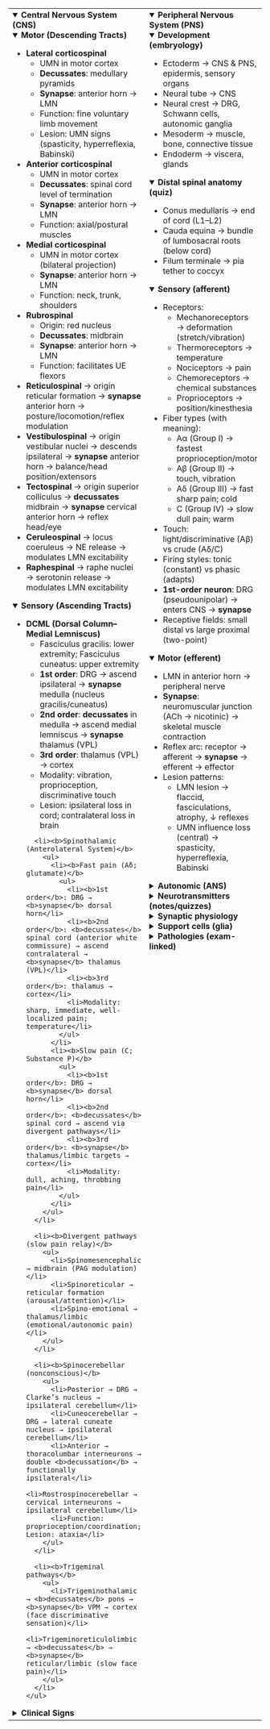 <table>
<tr>
<td width="50%" valign="top">

<details open>
  <summary><b>Central Nervous System (CNS)</b></summary>

  <details open>
    <summary><b>Motor (Descending Tracts)</b></summary>
    <ul>
      <li><b>Lateral corticospinal</b>
        <ul>
          <li>UMN in motor cortex</li>
          <li><b>Decussates</b>: medullary pyramids</li>
          <li><b>Synapse</b>: anterior horn → LMN</li>
          <li>Function: fine voluntary limb movement</li>
          <li>Lesion: UMN signs (spasticity, hyperreflexia, Babinski)</li>
        </ul>
      </li>
      <li><b>Anterior corticospinal</b>
        <ul>
          <li>UMN in motor cortex</li>
          <li><b>Decussates</b>: spinal cord level of termination</li>
          <li><b>Synapse</b>: anterior horn → LMN</li>
          <li>Function: axial/postural muscles</li>
        </ul>
      </li>
      <li><b>Medial corticospinal</b>
        <ul>
          <li>UMN in motor cortex (bilateral projection)</li>
          <li><b>Synapse</b>: anterior horn → LMN</li>
          <li>Function: neck, trunk, shoulders</li>
        </ul>
      </li>
      <li><b>Rubrospinal</b>
        <ul>
          <li>Origin: red nucleus</li>
          <li><b>Decussates</b>: midbrain</li>
          <li><b>Synapse</b>: anterior horn → LMN</li>
          <li>Function: facilitates UE flexors</li>
        </ul>
      </li>
      <li><b>Reticulospinal</b> → origin reticular formation → <b>synapse</b> anterior horn → posture/locomotion/reflex modulation</li>
      <li><b>Vestibulospinal</b> → origin vestibular nuclei → descends ipsilateral → <b>synapse</b> anterior horn → balance/head position/extensors</li>
      <li><b>Tectospinal</b> → origin superior colliculus → <b>decussates</b> midbrain → <b>synapse</b> cervical anterior horn → reflex head/eye</li>
      <li><b>Ceruleospinal</b> → locus coeruleus → NE release → modulates LMN excitability</li>
      <li><b>Raphespinal</b> → raphe nuclei → serotonin release → modulates LMN excitability</li>
    </ul>
  </details>

  <details open>
    <summary><b>Sensory (Ascending Tracts)</b></summary>
    <ul>
      <li><b>DCML (Dorsal Column–Medial Lemniscus)</b>
        <ul>
          <li>Fasciculus gracilis: lower extremity; Fasciculus cuneatus: upper extremity</li>
          <li><b>1st order</b>: DRG → ascend ipsilateral → <b>synapse</b> medulla (nucleus gracilis/cuneatus)</li>
          <li><b>2nd order</b>: <b>decussates</b> in medulla → ascend medial lemniscus → <b>synapse</b> thalamus (VPL)</li>
          <li><b>3rd order</b>: thalamus (VPL) → cortex</li>
          <li>Modality: vibration, proprioception, discriminative touch</li>
          <li>Lesion: ipsilateral loss in cord; contralateral loss in brain</li>
        </ul>
      </li>

      <li><b>Spinothalamic (Anterolateral System)</b>
        <ul>
          <li><b>Fast pain (Aδ; glutamate)</b>
            <ul>
              <li><b>1st order</b>: DRG → <b>synapse</b> dorsal horn</li>
              <li><b>2nd order</b>: <b>decussates</b> spinal cord (anterior white commissure) → ascend contralateral → <b>synapse</b> thalamus (VPL)</li>
              <li><b>3rd order</b>: thalamus → cortex</li>
              <li>Modality: sharp, immediate, well-localized pain; temperature</li>
            </ul>
          </li>
          <li><b>Slow pain (C; Substance P)</b>
            <ul>
              <li><b>1st order</b>: DRG → <b>synapse</b> dorsal horn</li>
              <li><b>2nd order</b>: <b>decussates</b> spinal cord → ascend via divergent pathways</li>
              <li><b>3rd order</b>: <b>synapse</b> thalamus/limbic targets → cortex</li>
              <li>Modality: dull, aching, throbbing pain</li>
            </ul>
          </li>
        </ul>
      </li>

      <li><b>Divergent pathways (slow pain relay)</b>
        <ul>
          <li>Spinomesencephalic → midbrain (PAG modulation)</li>
          <li>Spinoreticular → reticular formation (arousal/attention)</li>
          <li>Spino-emotional → thalamus/limbic (emotional/autonomic pain)</li>
        </ul>
      </li>

      <li><b>Spinocerebellar (nonconscious)</b>
        <ul>
          <li>Posterior → DRG → Clarke’s nucleus → ipsilateral cerebellum</li>
          <li>Cuneocerebellar → DRG → lateral cuneate nucleus → ipsilateral cerebellum</li>
          <li>Anterior → thoracolumbar interneurons → double <b>decussation</b> → functionally ipsilateral</li>
          <li>Rostrospinocerebellar → cervical interneurons → ipsilateral cerebellum</li>
          <li>Function: proprioception/coordination; Lesion: ataxia</li>
        </ul>
      </li>

      <li><b>Trigeminal pathways</b>
        <ul>
          <li>Trigeminothalamic → <b>decussates</b> pons → <b>synapse</b> VPM → cortex (face discriminative sensation)</li>
          <li>Trigeminoreticulolimbic → <b>decussates</b> → <b>synapse</b> reticular/limbic (slow face pain)</li>
        </ul>
      </li>
    </ul>
  </details>

  <details>
    <summary><b>Clinical Signs</b></summary>
    <ul>
      <li>UMN lesion → spasticity, hyperreflexia, Babinski</li>
      <li>LMN lesion → flaccid paralysis, fasciculations, atrophy</li>
      <li>DCML lesion → loss of vibration/proprioception</li>
      <li>Spinothalamic lesion → contralateral pain/temp loss</li>
      <li>Spinocerebellar lesion → ataxia</li>
      <li>ALS → UMN + LMN (sensation spared)</li>
    </ul>
  </details>

</details>

</td>
<td width="50%" valign="top">

<details open>
  <summary><b>Peripheral Nervous System (PNS)</b></summary>

  <details open>
    <summary><b>Development (embryology)</b></summary>
    <ul>
      <li>Ectoderm → CNS & PNS, epidermis, sensory organs</li>
      <li>Neural tube → CNS</li>
      <li>Neural crest → DRG, Schwann cells, autonomic ganglia</li>
      <li>Mesoderm → muscle, bone, connective tissue</li>
      <li>Endoderm → viscera, glands</li>
    </ul>
  </details>

  <details open>
    <summary><b>Distal spinal anatomy (quiz)</b></summary>
    <ul>
      <li>Conus medullaris → end of cord (L1–L2)</li>
      <li>Cauda equina → bundle of lumbosacral roots (below cord)</li>
      <li>Filum terminale → pia tether to coccyx</li>
    </ul>
  </details>

  <details open>
    <summary><b>Sensory (afferent)</b></summary>
    <ul>
      <li>Receptors:
        <ul>
          <li>Mechanoreceptors → deformation (stretch/vibration)</li>
          <li>Thermoreceptors → temperature</li>
          <li>Nociceptors → pain</li>
          <li>Chemoreceptors → chemical substances</li>
          <li>Proprioceptors → position/kinesthesia</li>
        </ul>
      </li>
      <li>Fiber types (with meaning):
        <ul>
          <li>Aα (Group I) → fastest proprioception/motor</li>
          <li>Aβ (Group II) → touch, vibration</li>
          <li>Aδ (Group III) → fast sharp pain; cold</li>
          <li>C (Group IV) → slow dull pain; warm</li>
        </ul>
      </li>
      <li>Touch: light/discriminative (Aβ) vs crude (Aδ/C)</li>
      <li>Firing styles: tonic (constant) vs phasic (adapts)</li>
      <li><b>1st-order neuron</b>: DRG (pseudounipolar) → enters CNS → <b>synapse</b></li>
      <li>Receptive fields: small distal vs large proximal (two-point)</li>
    </ul>
  </details>

  <details open>
    <summary><b>Motor (efferent)</b></summary>
    <ul>
      <li>LMN in anterior horn → peripheral nerve</li>
      <li><b>Synapse</b>: neuromuscular junction (ACh → nicotinic) → skeletal muscle contraction</li>
      <li>Reflex arc: receptor → afferent → <b>synapse</b> → efferent → effector</li>
      <li>Lesion patterns:
        <ul>
          <li>LMN lesion → flaccid, fasciculations, atrophy, ↓ reflexes</li>
          <li>UMN influence loss (central) → spasticity, hyperreflexia, Babinski</li>
        </ul>
      </li>
    </ul>
  </details>

  <details>
    <summary><b>Autonomic (ANS)</b></summary>
    <ul>
      <li>Sympathetic → norepinephrine (fight/flight)</li>
      <li>Parasympathetic → acetylcholine (muscarinic; rest/digest)</li>
    </ul>
  </details>

  <details>
    <summary><b>Neurotransmitters (notes/quizzes)</b></summary>
    <ul>
      <li>Acetylcholine (ACh) → NMJ; parasympathetic</li>
      <li>Norepinephrine (NE) → sympathetic; vigilance</li>
      <li>Glutamate → excitatory; <b>fast pain</b></li>
      <li>Substance P → <b>slow pain</b></li>
      <li>GABA, Glycine → inhibitory</li>
      <li>Endorphins/Enkephalins → ↓ pain</li>
    </ul>
  </details>

  <details>
    <summary><b>Synaptic physiology</b></summary>
    <ul>
      <li>EPSP (depolarization) → open Na⁺ / Ca²⁺ channels</li>
      <li>IPSP (hyperpolarization) → open Cl⁻ / K⁺ channels</li>
      <li>Gate Control Theory → Aβ touch input inhibits pain (dorsal horn)</li>
    </ul>
  </details>

  <details>
    <summary><b>Support cells (glia)</b></summary>
    <ul>
      <li>Schwann → <b>myelination in PNS</b></li>
      <li>Satellite → support in ganglia</li>
      <li>(Contrast) Oligodendrocytes → <b>myelination in CNS</b></li>
      <li>Microglia (CNS) → immune/phagocytosis</li>
      <li>Astrocytes (CNS) → BBB/support</li>
    </ul>
  </details>

  <details>
    <summary><b>Pathologies (exam-linked)</b></summary>
    <ul>
      <li>Cauda equina syndrome → LMN pattern; saddle anesthesia, incontinence</li>
      <li>Guillain–Barré → PNS demyelination (Schwann)</li>
      <li>Myasthenia gravis → postsynaptic AChR; fatigable weakness</li>
      <li>Lambert–Eaton → presynaptic Ca²⁺ channel; improves with activity</li>
      <li>Peripheral neuropathy → glove–stocking sensory ± motor loss</li>
      <li>ALS → combined UMN + LMN (sensation spared)</li>
    </ul>
  </details>

</details>

</td>
</tr>
</table>
